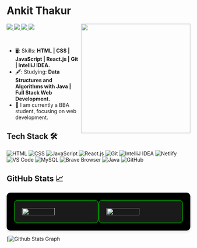
# Ankit Thakur
<div style="position: relative;">
    <img width="300px" src="https://media1.giphy.com/media/v1.Y2lkPTc5MGI3NjExdGNhdXNiaTI3YzduZWlnbGJzeXZtNTNyN2dsOWprdXA3d2hwbXJzMSZlcD12MV9pbnRlcm5hbF9naWZfYnlfaWQmY3Q9Zw/qPa9vUYCUrx6w/giphy.gif" style="position: relative; z-index: 1;" align="right" />
    
</div>



<p align="left">
  <a href="mailto:thakurankit13197@gmail.com">
    <img src="https://img.shields.io/badge/-thakurankit13197@gmail.com-000000?style=flat-square&logo=Gmail&logoColor=white&link=mailto:thakurankit13197@gmail.com" />
  </a>
  <a href="https://www.linkedin.com/in/ankit-thakur-6259b5226/">
    <img src="https://img.shields.io/badge/-Ankit%20Thakur-000000?style=flat-square&logo=Linkedin&logoColor=white&link=https://www.linkedin.com/in/ankit-thakur-6259b5226/" />
  </a>
  <a href="https://www.instagram.com/henryjacx/">
    <img src="https://img.shields.io/badge/-Instagram-000000?style=flat-square&logo=Instagram&logoColor=white&link=https://www.instagram.com/your_instagram_username/" />
  </a>
  <a href="https://twitter.com/Ankitthakur70">
    <img src="https://img.shields.io/badge/-Twitter-000000?style=flat-square&logo=Twitter&logoColor=white&link=https://twitter.com/your_twitter_username" />
  </a>

</p>


<br>

- 🖥️: Skills: <strong>HTML | CSS | JavaScript | React.js | Git | IntelliJ IDEA.</strong>
- 🖋️: Studying: <strong>Data Structures and Algorithms with Java | Full Stack Web Development.</strong>
- :briefcase: I am currently a BBA student, focusing on web development.


## Tech Stack 🛠️
![HTML](https://img.shields.io/badge/-HTML-000000?style=flat-square&logo=html5&logoColor=white) ![CSS](https://img.shields.io/badge/-CSS-000000?style=flat-square&logo=css3&logoColor=white) ![JavaScript](https://img.shields.io/badge/-JavaScript-000000?style=flat-square&logo=javascript&logoColor=white) ![React.js](https://img.shields.io/badge/-React.js-000000?style=flat-square&logo=react&logoColor=white) ![Git](https://img.shields.io/badge/-Git-000000?style=flat-square&logo=git&logoColor=white) ![IntelliJ IDEA](https://img.shields.io/badge/-IntelliJ%20IDEA-000000?style=flat-square&logo=intellij-idea&logoColor=white) ![Netlify](https://img.shields.io/badge/-Netlify-000000?style=flat-square&logo=netlify&logoColor=white) ![VS Code](https://img.shields.io/badge/-VS%20Code-000000?style=flat-square&logo=visual-studio-code&logoColor=white) ![MySQL](https://img.shields.io/badge/-MySQL-000000?style=flat-square&logo=mysql&logoColor=white) ![Brave Browser](https://img.shields.io/badge/-Brave%20Browser-000000?style=flat-square&logo=brave&logoColor=white) ![Java](https://img.shields.io/badge/-Java-000000?style=flat-square&logo=java&logoColor=white) ![GitHub](https://img.shields.io/badge/-GitHub-000000?style=flat-square&logo=github&logoColor=white)

## GitHub Stats 📈

<div style="display:flex; justify-content: space-between; background-color: black; padding: 20px; border-radius: 10px; box-shadow: 0 4px 6px rgba(0, 0, 0, 0.1);">
  <img src="https://github-readme-stats.vercel.app/api?username=thakurankit012&show_icons=true&theme=dark" width="48%" style="border-radius: 10px; border: 2px solid green; background-color: #1a1a1a; padding: 20px;" />
  <img src="https://github-readme-streak-stats.herokuapp.com/?user=thakurankit012&theme=dark" width="48%" style="border-radius: 10px; border: 2px solid green; background-color: #1a1a1a; padding: 20px;" />
</div>



[![ Github Stats Graph](https://github-profile-summary-cards.vercel.app/api/cards/profile-details?username=thakurankit012&theme=radical&hide_border=true)





